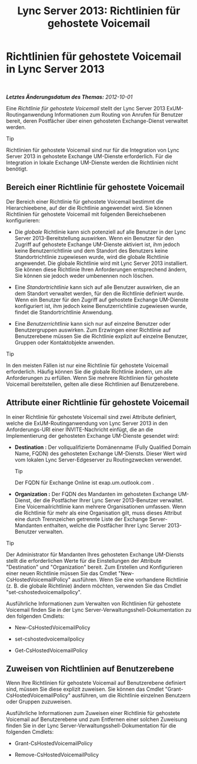 ﻿---
title: 'Lync Server 2013: Richtlinien für gehostete Voicemail'
TOCTitle: Richtlinien für gehostete Voicemail
ms:assetid: d62a35ed-cbe2-4f06-86b4-e192c18435c1
ms:mtpsurl: https://technet.microsoft.com/de-de/library/Gg398932(v=OCS.15)
ms:contentKeyID: 49295542
ms.date: 05/19/2016
mtps_version: v=OCS.15
ms.translationtype: HT
---

# Richtlinien für gehostete Voicemail in Lync Server 2013

 

_**Letztes Änderungsdatum des Themas:** 2012-10-01_

Eine *Richtlinie für gehostete Voicemail* stellt der Lync Server 2013 ExUM-Routinganwendung Informationen zum Routing von Anrufen für Benutzer bereit, deren Postfächer über einen gehosteten Exchange-Dienst verwaltet werden.


> [!TIP]
> Richtlinien für gehostete Voicemail sind nur für die Integration von Lync Server 2013 in gehostete Exchange UM-Dienste erforderlich. Für die Integration in lokale Exchange UM-Dienste werden die Richtlinien nicht benötigt.



## Bereich einer Richtlinie für gehostete Voicemail

Der Bereich einer Richtlinie für gehostete Voicemail bestimmt die Hierarchieebene, auf der die Richtlinie angewendet wird. Sie können Richtlinien für gehostete Voicemail mit folgenden Bereichsebenen konfigurieren:

  - Die *globale* Richtlinie kann sich potenziell auf alle Benutzer in der Lync Server 2013-Bereitstellung auswirken. Wenn ein Benutzer für den Zugriff auf gehostete Exchange UM-Dienste aktiviert ist, ihm jedoch keine Benutzerrichtlinie und dem Standort des Benutzers keine Standortrichtlinie zugewiesen wurde, wird die globale Richtlinie angewendet. Die globale Richtlinie wird mit Lync Server 2013 installiert. Sie können diese Richtlinie Ihren Anforderungen entsprechend ändern, Sie können sie jedoch weder umbenennen noch löschen.

  - Eine *Standortrichtlinie* kann sich auf alle Benutzer auswirken, die an dem Standort verwaltet werden, für den die Richtlinie definiert wurde. Wenn ein Benutzer für den Zugriff auf gehostete Exchange UM-Dienste konfiguriert ist, ihm jedoch keine Benutzerrichtlinie zugewiesen wurde, findet die Standortrichtlinie Anwendung.

  - Eine *Benutzerrichtlinie* kann sich nur auf einzelne Benutzer oder Benutzergruppen auswirken. Zum Erzwingen einer Richtlinie auf Benutzerebene müssen Sie die Richtlinie explizit auf einzelne Benutzer, Gruppen oder Kontaktobjekte anwenden.


> [!TIP]
> In den meisten Fällen ist nur eine Richtlinie für gehostete Voicemail erforderlich. Häufig können Sie die globale Richtlinie ändern, um alle Anforderungen zu erfüllen. Wenn Sie mehrere Richtlinien für gehostete Voicemail bereitstellen, gelten alle diese Richtlinien auf Benutzerebene.



## Attribute einer Richtlinie für gehostete Voicemail

In einer Richtlinie für gehostete Voicemail sind zwei Attribute definiert, welche die ExUM-Routinganwendung von Lync Server 2013 in den Anforderungs-URI einer INVITE-Nachricht einfügt, die an die Implementierung der gehosteten Exchange UM-Dienste gesendet wird:

  - **Destination :** Der vollqualifizierte Domänenname (Fully Qualified Domain Name, FQDN) des gehosteten Exchange UM-Diensts. Dieser Wert wird vom lokalen Lync Server-Edgeserver zu Routingzwecken verwendet.
    

    > [!TIP]
    > Der FQDN für Exchange Online ist exap.um.outlook.com .



  - **Organization :** Der FQDN des Mandanten im gehosteten Exchange UM-Dienst, der die Postfächer Ihrer Lync Server 2013-Benutzer verwaltet. Eine Voicemailrichtlinie kann mehrere Organisationen umfassen. Wenn die Richtlinie für mehr als eine Organisation gilt, muss dieses Attribut eine durch Trennzeichen getrennte Liste der Exchange Server-Mandanten enthalten, welche die Postfächer Ihrer Lync Server 2013-Benutzer verwalten.


> [!TIP]
> Der Administrator für Mandanten Ihres gehosteten Exchange UM-Diensts stellt die erforderlichen Werte für die Einstellungen der Attribute "Destination" und "Organization" bereit. Zum Erstellen und Konfigurieren einer neuen Richtlinie müssen Sie das Cmdlet "New-CsHostedVoicemailPolicy" ausführen. Wenn Sie eine vorhandene Richtlinie (z.&nbsp;B. die globale Richtlinie) ändern möchten, verwenden Sie das Cmdlet "set-cshostedvoicemailpolicy".



Ausführliche Informationen zum Verwalten von Richtlinien für gehostete Voicemail finden Sie in der Lync Server-Verwaltungsshell-Dokumentation zu den folgenden Cmdlets:

  - New-CsHostedVoicemailPolicy

  - set-cshostedvoicemailpolicy

  - Get-CsHostedVoicemailPolicy

## Zuweisen von Richtlinien auf Benutzerebene

Wenn Ihre Richtlinien für gehostete Voicemail auf Benutzerebene definiert sind, müssen Sie diese explizit zuweisen. Sie können das Cmdlet "Grant-CsHostedVoicemailPolicy" ausführen, um die Richtlinie einzelnen Benutzern oder Gruppen zuzuweisen.

Ausführliche Informationen zum Zuweisen einer Richtlinie für gehostete Voicemail auf Benutzerebene und zum Entfernen einer solchen Zuweisung finden Sie in der Lync Server-Verwaltungsshell-Dokumentation für die folgenden Cmdlets:

  - Grant-CsHostedVoicemailPolicy

  - Remove-CsHostedVoicemailPolicy

